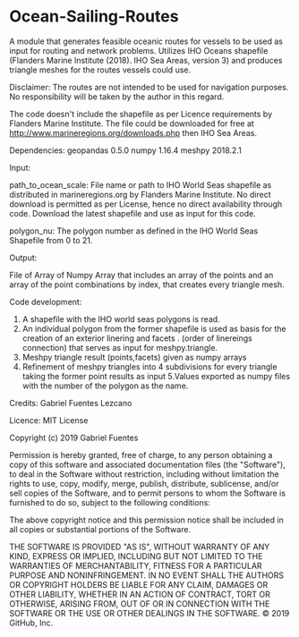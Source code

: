 # Ocean-Sailing-Routes

A module that generates feasible oceanic routes for vessels to be used as input for routing and network problems.
Utilizes IHO Oceans shapefile (Flanders Marine Institute (2018). IHO Sea Areas, version 3) and produces triangle meshes for the routes vessels could use.

Disclaimer: The routes are not intended to be used for navigation purposes. No responsibility will be taken by the author in this regard.

The code doesn't include the shapefile as per Licence requirements by Flanders Marine Institute. The file could be downloaded for free at http://www.marineregions.org/downloads.php then IHO Sea Areas.

Dependencies: 
geopandas 0.5.0
numpy 1.16.4
meshpy 2018.2.1

Input: 
      
  path_to_ocean_scale: File name or path to IHO World Seas shapefile as 
  distributed in marineregions.org by Flanders Marine Institute. No 
  direct download is permitted as per License, hence no direct 
  availability through code. 
  Download the latest shapefile and use as input for this code.
  
  polygon_nu: The polygon number as defined in the IHO World Seas 
  Shapefile from 0 to 21.

Output: 
  
  File of Array of Numpy Array that includes an array of the 
  points and an array of the point combinations by index, that creates 
  every triangle mesh.

Code development:
  
  1. A shapefile with the IHO world seas polygons is read.
  2. An individual polygon from the former shapefile is used as basis
  for the creation of an exterior linering and facets .
  (order of linereings connection) that serves as input for 
  meshpy.triangle.
  3. Meshpy triangle result (points,facets) given as numpy arrays
  4. Refinement of meshpy triangles into 4 subdivisions for every 
  triangle taking the former point results as input
  5.Values exported as numpy files with the number of the polygon as 
  the name.

Credits: Gabriel Fuentes Lezcano

Licence: MIT License

Copyright (c) 2019 Gabriel Fuentes

Permission is hereby granted, free of charge, to any person obtaining a copy
of this software and associated documentation files (the "Software"), to deal
in the Software without restriction, including without limitation the rights
to use, copy, modify, merge, publish, distribute, sublicense, and/or sell
copies of the Software, and to permit persons to whom the Software is
furnished to do so, subject to the following conditions:

The above copyright notice and this permission notice shall be included in all
copies or substantial portions of the Software.

THE SOFTWARE IS PROVIDED "AS IS", WITHOUT WARRANTY OF ANY KIND, EXPRESS OR
IMPLIED, INCLUDING BUT NOT LIMITED TO THE WARRANTIES OF MERCHANTABILITY,
FITNESS FOR A PARTICULAR PURPOSE AND NONINFRINGEMENT. IN NO EVENT SHALL THE
AUTHORS OR COPYRIGHT HOLDERS BE LIABLE FOR ANY CLAIM, DAMAGES OR OTHER
LIABILITY, WHETHER IN AN ACTION OF CONTRACT, TORT OR OTHERWISE, ARISING FROM,
OUT OF OR IN CONNECTION WITH THE SOFTWARE OR THE USE OR OTHER DEALINGS IN THE
SOFTWARE.
© 2019 GitHub, Inc.
